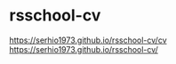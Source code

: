 # rsschool-cv
https://serhio1973.github.io/rsschool-cv/cv
https://serhio1973.github.io/rsschool-cv/
